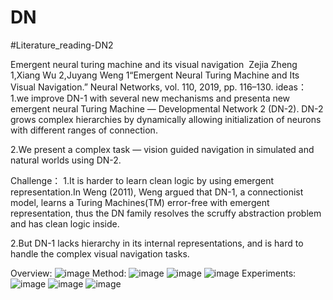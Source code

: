 # DN
#Literature_reading-DN2


Emergent neural turing machine and its visual navigation 
Zejia Zheng 1,Xiang Wu 2,Juyang Weng 1“Emergent Neural Turing Machine and Its Visual Navigation.” Neural Networks, vol. 110, 2019, pp. 116–130.
ideas：
1.we improve DN-1 with several new mechanisms and presenta new emergent neural Turing Machine — Developmental Network 2 (DN-2). DN-2 grows complex hierarchies by dynamically allowing initialization of neurons with different ranges of connection.

2.We present a complex task — vision guided navigation in simulated and natural worlds using DN-2.

Challenge：
1.It is harder to learn clean logic by using emergent representation.In Weng (2011), Weng argued that DN-1, a connectionist model, learns a Turing Machines(TM) error-free with emergent representation, thus the DN family resolves the scruffy abstraction problem and has clean logic inside.

2.But DN-1 lacks hierarchy in its internal representations, and is hard to handle the complex visual navigation tasks. 

Overview:
![image](https://user-images.githubusercontent.com/84370550/119605710-d57ffe00-be23-11eb-8a65-74f3834d70a4.png)
Method:
![image](https://user-images.githubusercontent.com/84370550/119605800-fb0d0780-be23-11eb-8def-6e47926dfbe6.png)
![image](https://user-images.githubusercontent.com/84370550/119605829-06603300-be24-11eb-8257-bf6de7f7a0bb.png)
![image](https://user-images.githubusercontent.com/84370550/119605859-11b35e80-be24-11eb-8b76-aa9b2922d6b0.png)
Experiments:
![image](https://user-images.githubusercontent.com/84370550/119605886-1e37b700-be24-11eb-8ad6-d398db499302.png)
![image](https://user-images.githubusercontent.com/84370550/119605901-27c11f00-be24-11eb-9c71-a772b7608828.png)
![image](https://user-images.githubusercontent.com/84370550/119605915-30195a00-be24-11eb-86f1-ea76c80838be.png)





 

